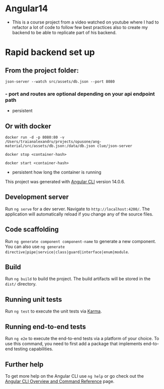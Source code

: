 # Angular14
- This is a course project from a video watched on youtube where I had to refactor a lot of code to follow few best practices also to create my backend to be able to replicate part of his backend.

# Rapid backend set up

## From the project folder:
`json-server --watch src/assets/db.json --port 8080`
### - port and routes are optional depending on your api endpoint path
- persistent

## Or with docker
`docker run -d -p 8080:80 -v /Users/traianalexandru/projects/opusone/ang-material/src/assets/db.json:/data/db.json clue/json-server`

`docker stop <container-hash>`

`docker start <container-hash>`

- persistent how long the container is running


This project was generated with [Angular CLI](https://github.com/angular/angular-cli) version 14.0.6.

## Development server

Run `ng serve` for a dev server. Navigate to `http://localhost:4200/`. The application will automatically reload if you change any of the source files.

## Code scaffolding

Run `ng generate component component-name` to generate a new component. You can also use `ng generate directive|pipe|service|class|guard|interface|enum|module`.

## Build

Run `ng build` to build the project. The build artifacts will be stored in the `dist/` directory.

## Running unit tests

Run `ng test` to execute the unit tests via [Karma](https://karma-runner.github.io).

## Running end-to-end tests

Run `ng e2e` to execute the end-to-end tests via a platform of your choice. To use this command, you need to first add a package that implements end-to-end testing capabilities.

## Further help

To get more help on the Angular CLI use `ng help` or go check out the [Angular CLI Overview and Command Reference](https://angular.io/cli) page.
